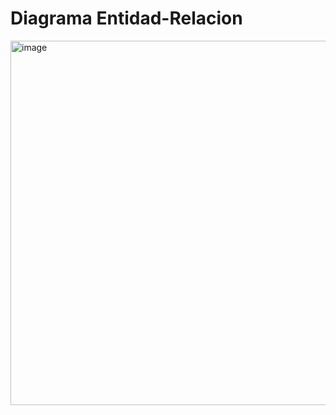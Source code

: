 
# Diagrama Entidad-Relacion

<img width="1132" height="583" alt="image" src="https://github.com/user-attachments/assets/590bd49b-57b4-4647-b190-131b00317f99" />


